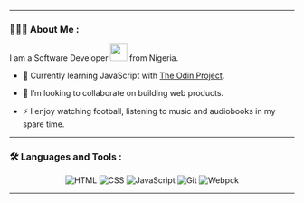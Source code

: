 

<!--
**just4fun150/just4fun150** is a ✨ _special_ ✨ repository because its `README.md` (this file) appears on your GitHub profile.

Here are some ideas to get you started:

- 🔭 I’m currently working on ...
- 🌱 I’m currently learning ...
- 👯 I’m looking to collaborate on ...
- 🤔 I’m looking for help with ...
- 💬 Ask me about ...
- 📫 How to reach me: ...
- 😄 Pronouns: ...
- ⚡ Fun fact: ...
-->



---

###  🧑🏽‍💻  About Me :
I am a Software Developer <img src="https://media.giphy.com/media/WUlplcMpOCEmTGBtBW/giphy.gif" width="30"> from Nigeria.

- :seedling: Currently learning JavaScript with [The Odin Project](https://www.theodinproject.com/).

- 👯 I’m looking to collaborate on building web products.

- :zap: I enjoy watching football, listening to music and audiobooks in my spare time.



---

### :hammer_and_wrench: Languages and Tools :
<div align="center">
  <img alt="HTML" src="https://img.shields.io/badge/HTML-E34F26?logo=html5&logoColor=white&style=for-the-badge"/>
  <img alt="CSS" src="https://img.shields.io/badge/CSS-1572B6?logo=css3&logoColor=white&style=for-the-badge"/>
  <img alt="JavaScript" src="https://img.shields.io/badge/JavaScript-F7DF1E?logo=javascript&logoColor=black&style=for-the-badge"/>
  <img alt="Git" src="https://img.shields.io/badge/Git-F05032?logo=git&logoColor=white&style=for-the-badge"/>
  <img alt="Webpck" src="https://img.shields.io/badge/Webpack-8DD6F9?logo=webpack&logoColor=black&style=for-the-badge"/>
</div>

---

